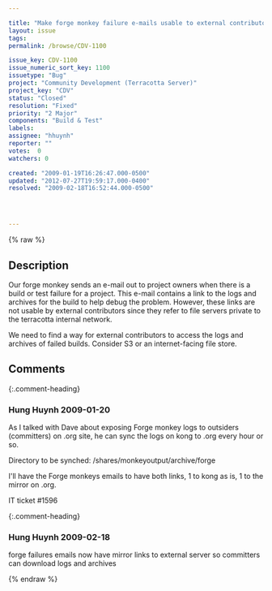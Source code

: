 ```yaml
---

title: "Make forge monkey failure e-mails usable to external contributors"
layout: issue
tags: 
permalink: /browse/CDV-1100

issue_key: CDV-1100
issue_numeric_sort_key: 1100
issuetype: "Bug"
project: "Community Development (Terracotta Server)"
project_key: "CDV"
status: "Closed"
resolution: "Fixed"
priority: "2 Major"
components: "Build & Test"
labels: 
assignee: "hhuynh"
reporter: ""
votes:  0
watchers: 0

created: "2009-01-19T16:26:47.000-0500"
updated: "2012-07-27T19:59:17.000-0400"
resolved: "2009-02-18T16:52:44.000-0500"




---
```


{% raw %}

## Description

<div markdown="1" class="description">

Our forge monkey sends an e-mail out to project owners when there is a build or test failure for a project.  This e-mail contains a link to the logs and archives for the build to help debug the problem.  However, these links are not usable by external contributors since they refer to file servers private to the terracotta internal network.

We need to find a way for external contributors to access the logs and archives of failed builds.  Consider S3 or an internet-facing file store.

</div>

## Comments


{:.comment-heading}
### **Hung Huynh** <span class="date">2009-01-20</span>

<div markdown="1" class="comment">

As I talked with Dave about exposing Forge monkey logs to outsiders
(committers) on .org site, he can sync the logs on kong to .org every
hour or so.

Directory to be synched: /shares/monkeyoutput/archive/forge

I'll have the Forge monkeys emails to have both links, 1 to kong as is,
1 to the mirror on .org.

IT ticket #1596 

</div>


{:.comment-heading}
### **Hung Huynh** <span class="date">2009-02-18</span>

<div markdown="1" class="comment">

forge failures emails now have mirror links to external server so committers can download logs and archives

</div>



{% endraw %}
